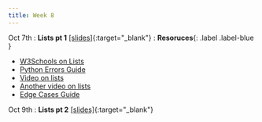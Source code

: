 ```yaml
---
title: Week 8
---
```


Oct 7th
: **Lists pt 1** [\[slides\]](https://docs.google.com/presentation/d/1kE0YqaU-00P_BqQr-7G6Pgw9mN9CC2fcvBx0MXZaJYg/edit?usp=sharing){:target="\_blank"}
: **Resoruces**{: .label .label-blue }
- [W3Schools on Lists](https://www.w3schools.com/python/python_lists.asp)
- [Python Errors Guide](https://docs.google.com/document/d/1S9DKwV66X5zdpiikkvXE7OnUneR4FRKem3v2xGc4zRg/edit?usp=sharing)
- [Video on lists](https://www.youtube.com/watch?v=9OeznAkyQz4)
- [Another video on lists](https://www.youtube.com/watch?v=9q_WqcW4Jdc)
- [Edge Cases Guide](https://docs.google.com/document/d/1erH8pX7RWOcaF2SLMjThGzq7nwDChwIruURsV9-wGN8/edit?usp=sharing)

Oct 9th
: **Lists pt 2** [\[slides\]](https://docs.google.com/presentation/d/1-nJOL6AK3lSr3sKJS4wv8Y3eKWs2hjbvmZaB8af-NJ0/edit?usp=sharing){:target="\_blank"}
